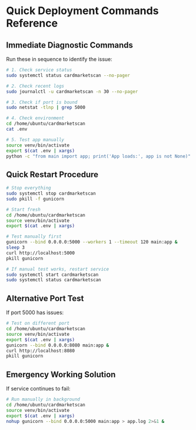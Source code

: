 # Quick Deployment Commands Reference

## Immediate Diagnostic Commands
Run these in sequence to identify the issue:

```bash
# 1. Check service status
sudo systemctl status cardmarketscan --no-pager

# 2. Check recent logs  
sudo journalctl -u cardmarketscan -n 30 --no-pager

# 3. Check if port is bound
sudo netstat -tlnp | grep 5000

# 4. Check environment
cd /home/ubuntu/cardmarketscan
cat .env

# 5. Test app manually
source venv/bin/activate
export $(cat .env | xargs)
python -c "from main import app; print('App loads:', app is not None)"
```

## Quick Restart Procedure
```bash
# Stop everything
sudo systemctl stop cardmarketscan
sudo pkill -f gunicorn

# Start fresh
cd /home/ubuntu/cardmarketscan
source venv/bin/activate
export $(cat .env | xargs)

# Test manually first
gunicorn --bind 0.0.0.0:5000 --workers 1 --timeout 120 main:app &
sleep 3
curl http://localhost:5000
pkill gunicorn

# If manual test works, restart service
sudo systemctl start cardmarketscan
sudo systemctl status cardmarketscan
```

## Alternative Port Test
If port 5000 has issues:
```bash
# Test on different port
cd /home/ubuntu/cardmarketscan  
source venv/bin/activate
export $(cat .env | xargs)
gunicorn --bind 0.0.0.0:8080 main:app &
curl http://localhost:8080
pkill gunicorn
```

## Emergency Working Solution
If service continues to fail:
```bash
# Run manually in background
cd /home/ubuntu/cardmarketscan
source venv/bin/activate
export $(cat .env | xargs)
nohup gunicorn --bind 0.0.0.0:5000 main:app > app.log 2>&1 &
```